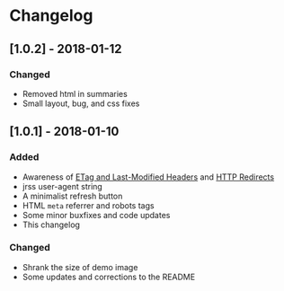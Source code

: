 # Changelog

## [1.0.2] - 2018-01-12

### Changed
* Removed html in summaries
* Small layout, bug, and css fixes

## [1.0.1] - 2018-01-10
### Added
* Awareness of [ETag and Last-Modified Headers](https://pythonhosted.org/feedparser/http-etag.html) and [HTTP Redirects](https://pythonhosted.org/feedparser/http-redirect.html)
* jrss user-agent string
* A minimalist refresh button
* HTML `meta` referrer and robots tags
* Some minor buxfixes and code updates
* This changelog

### Changed
* Shrank the size of demo image
* Some updates and corrections to the README